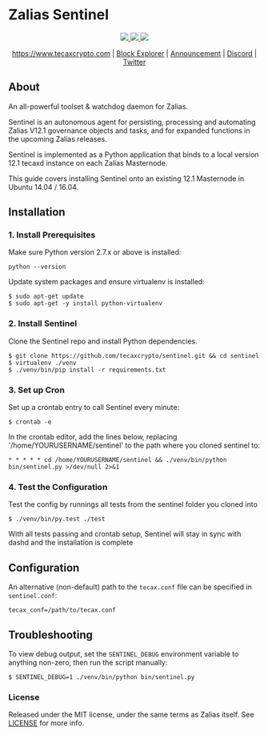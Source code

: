 # Zalias Sentinel
<p align="center">
<a href="https://travis-ci.org/tecaxcrypto/sentinel" alt="Build Status">
<img src="https://travis-ci.org/tecaxcrypto/sentinel.svg?branch=master"/>
</a>
<a href="https://discord.tecaxcrypto.com" alt="Discord">
<img src="https://img.shields.io/discord/402827967111233546.svg"/>
  </a>
<a href="https://twitter.tecaxcrypto.com" alt="Twitter">
<img src="https://img.shields.io/twitter/follow/tecax_crypto.svg?style=social&label=Follow"/>
</a>
</p>
<p align="center">
  <a href="https://www.tecaxcrypto.com">https://www.tecaxcrypto.com</a> | <a href="https://explorer.tecaxcrypto.com">Block Explorer</a> | <a href="https://ann.tecaxcrypto.com">Announcement</a> | <a href="https://discord.tecaxcrypto.com">Discord</a> | <a href="https://twitter.tecaxcrypto.com">Twitter</a>
</p>

## About 
An all-powerful toolset & watchdog daemon for Zalias.

Sentinel is an autonomous agent for persisting, processing and automating Zalias V12.1 governance objects and tasks, and for expanded functions in the upcoming Zalias releases.

Sentinel is implemented as a Python application that binds to a local version 12.1 tecaxd instance on each Zalias Masternode.

This guide covers installing Sentinel onto an existing 12.1 Masternode in Ubuntu 14.04 / 16.04.

## Installation

### 1. Install Prerequisites

Make sure Python version 2.7.x or above is installed:

    python --version

Update system packages and ensure virtualenv is installed:

    $ sudo apt-get update
    $ sudo apt-get -y install python-virtualenv

### 2. Install Sentinel

Clone the Sentinel repo and install Python dependencies.

    $ git clone https://github.com/tecaxcrypto/sentinel.git && cd sentinel
    $ virtualenv ./venv
    $ ./venv/bin/pip install -r requirements.txt

### 3. Set up Cron

Set up a crontab entry to call Sentinel every minute:

    $ crontab -e

In the crontab editor, add the lines below, replacing '/home/YOURUSERNAME/sentinel' to the path where you cloned sentinel to:

    * * * * * cd /home/YOURUSERNAME/sentinel && ./venv/bin/python bin/sentinel.py >/dev/null 2>&1

### 4. Test the Configuration

Test the config by runnings all tests from the sentinel folder you cloned into

    $ ./venv/bin/py.test ./test

With all tests passing and crontab setup, Sentinel will stay in sync with dashd and the installation is complete

## Configuration

An alternative (non-default) path to the `tecax.conf` file can be specified in `sentinel.conf`:

    tecax_conf=/path/to/tecax.conf

## Troubleshooting

To view debug output, set the `SENTINEL_DEBUG` environment variable to anything non-zero, then run the script manually:

    $ SENTINEL_DEBUG=1 ./venv/bin/python bin/sentinel.py

### License

Released under the MIT license, under the same terms as Zalias itself. See [LICENSE](LICENSE) for more info.
